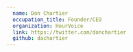 ```yaml
---
  name: Don Chartier
  occupation_title: Founder/CEO
  organization: HourVoice
  link: https://twitter.com/donchartier
  github: dachartier
---
```

